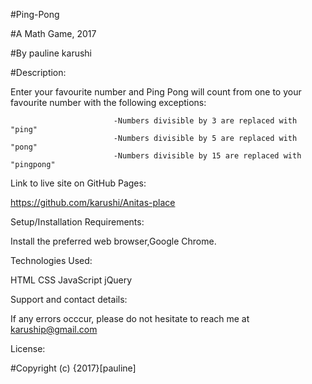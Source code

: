 #Ping-Pong

#A Math Game, 2017

#By pauline karushi

#Description:

Enter your favourite number and Ping Pong will count from one to your favourite number with the following exceptions:

                           -Numbers divisible by 3 are replaced with "ping"
                           -Numbers divisible by 5 are replaced with "pong"
                           -Numbers divisible by 15 are replaced with "pingpong"
Link to live site on GitHub Pages:

https://github.com/karushi/Anitas-place

Setup/Installation Requirements:

Install the preferred web browser,Google Chrome.

Technologies Used:

HTML CSS JavaScript jQuery

Support and contact details:

If any errors occcur, please do not hesitate to reach me at karuship@gmail.com

License:

#Copyright (c) {2017}[pauline]
